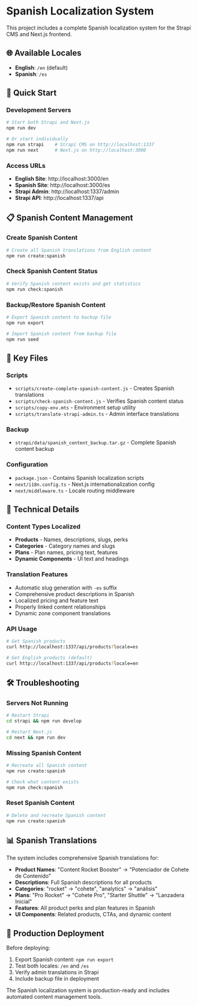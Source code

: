 # Spanish Localization System

This project includes a complete Spanish localization system for the Strapi CMS and Next.js frontend.

## 🌐 Available Locales

- **English**: `/en` (default)
- **Spanish**: `/es`

## 🚀 Quick Start

### Development Servers

```bash
# Start both Strapi and Next.js
npm run dev

# Or start individually
npm run strapi    # Strapi CMS on http://localhost:1337
npm run next      # Next.js on http://localhost:3000
```

### Access URLs

- **English Site**: http://localhost:3000/en
- **Spanish Site**: http://localhost:3000/es  
- **Strapi Admin**: http://localhost:1337/admin
- **Strapi API**: http://localhost:1337/api

## 📋 Spanish Content Management

### Create Spanish Content

```bash
# Create all Spanish translations from English content
npm run create:spanish
```

### Check Spanish Content Status

```bash
# Verify Spanish content exists and get statistics
npm run check:spanish
```

### Backup/Restore Spanish Content

```bash
# Export Spanish content to backup file
npm run export

# Import Spanish content from backup file
npm run seed
```

## 📁 Key Files

### Scripts
- `scripts/create-complete-spanish-content.js` - Creates Spanish translations
- `scripts/check-spanish-content.js` - Verifies Spanish content status
- `scripts/copy-env.mts` - Environment setup utility
- `scripts/translate-strapi-admin.ts` - Admin interface translations

### Backup
- `strapi/data/spanish_content_backup.tar.gz` - Complete Spanish content backup

### Configuration
- `package.json` - Contains Spanish localization scripts
- `next/i18n.config.ts` - Next.js internationalization config
- `next/middleware.ts` - Locale routing middleware

## 🔧 Technical Details

### Content Types Localized
- **Products** - Names, descriptions, slugs, perks
- **Categories** - Category names and slugs  
- **Plans** - Plan names, pricing text, features
- **Dynamic Components** - UI text and headings

### Translation Features
- Automatic slug generation with `-es` suffix
- Comprehensive product descriptions in Spanish
- Localized pricing and feature text
- Properly linked content relationships
- Dynamic zone component translations

### API Usage
```bash
# Get Spanish products
curl http://localhost:1337/api/products?locale=es

# Get English products (default)
curl http://localhost:1337/api/products?locale=en
```

## 🛠️ Troubleshooting

### Servers Not Running
```bash
# Restart Strapi
cd strapi && npm run develop

# Restart Next.js  
cd next && npm run dev
```

### Missing Spanish Content
```bash
# Recreate all Spanish content
npm run create:spanish

# Check what content exists
npm run check:spanish
```

### Reset Spanish Content
```bash
# Delete and recreate Spanish content
npm run create:spanish
```

## 📊 Spanish Translations

The system includes comprehensive Spanish translations for:

- **Product Names**: "Content Rocket Booster" → "Potenciador de Cohete de Contenido"
- **Descriptions**: Full Spanish descriptions for all products
- **Categories**: "rocket" → "cohete", "analytics" → "análisis"
- **Plans**: "Pro Rocket" → "Cohete Pro", "Starter Shuttle" → "Lanzadera Inicial"
- **Features**: All product perks and plan features in Spanish
- **UI Components**: Related products, CTAs, and dynamic content

## 🎯 Production Deployment

Before deploying:

1. Export Spanish content: `npm run export`
2. Test both locales: `/en` and `/es`
3. Verify admin translations in Strapi
4. Include backup file in deployment

The Spanish localization system is production-ready and includes automated content management tools.
